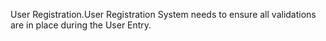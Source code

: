 User Registration.User Registration System needs to ensure all validations are in place during the User Entry.